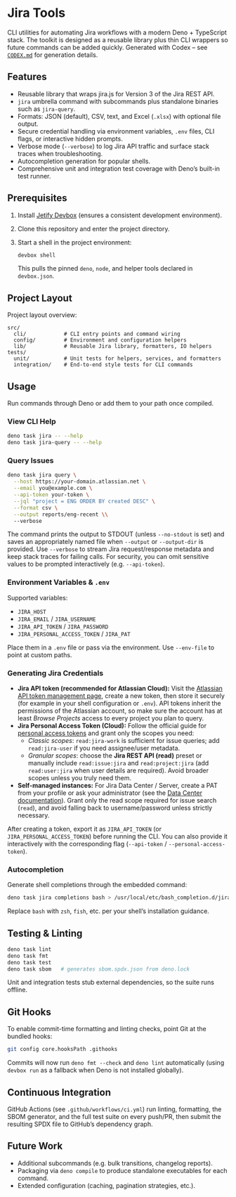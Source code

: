 # Jira Tools

CLI utilities for automating Jira workflows with a modern Deno + TypeScript stack. The
toolkit is designed as a reusable library plus thin CLI wrappers so future commands can
be added quickly. Generated with Codex – see [`CODEX.md`](CODEX.md) for generation
details.

## Features

- Reusable library that wraps jira.js for Version 3 of the Jira REST API.
- `jira` umbrella command with subcommands plus standalone binaries such as `jira-query`.
- Formats: JSON (default), CSV, text, and Excel (`.xlsx`) with optional file output.
- Secure credential handling via environment variables, `.env` files, CLI flags, or
  interactive hidden prompts.
- Verbose mode (`--verbose`) to log Jira API traffic and surface stack traces when
  troubleshooting.
- Autocompletion generation for popular shells.
- Comprehensive unit and integration test coverage with Deno’s built-in test runner.

## Prerequisites

1. Install [Jetify Devbox](https://www.jetify.com/devbox/docs/install) (ensures a consistent development environment).
2. Clone this repository and enter the project directory.
3. Start a shell in the project environment:

   ```bash
   devbox shell
   ```

   This pulls the pinned `deno`, `node`, and helper tools declared in `devbox.json`.

## Project Layout

Project layout overview:

```text
src/
  cli/            # CLI entry points and command wiring
  config/         # Environment and configuration helpers
  lib/            # Reusable Jira library, formatters, IO helpers
tests/
  unit/           # Unit tests for helpers, services, and formatters
  integration/    # End-to-end style tests for CLI commands
```

## Usage

Run commands through Deno or add them to your path once compiled.

### View CLI Help

```bash
deno task jira -- --help
deno task jira-query -- --help
```

### Query Issues

```bash
deno task jira query \
  --host https://your-domain.atlassian.net \
  --email you@example.com \
  --api-token your-token \
  --jql "project = ENG ORDER BY created DESC" \
  --format csv \
  --output reports/eng-recent \\
  --verbose
```

The command prints the output to STDOUT (unless `--no-stdout` is set) and saves an
appropriately named file when `--output` or `--output-dir` is provided. Use `--verbose`
to stream Jira request/response metadata and keep stack traces for failing calls. For
security, you can omit sensitive values to be prompted interactively (e.g.
`--api-token`).

### Environment Variables & `.env`

Supported variables:

- `JIRA_HOST`
- `JIRA_EMAIL` / `JIRA_USERNAME`
- `JIRA_API_TOKEN` / `JIRA_PASSWORD`
- `JIRA_PERSONAL_ACCESS_TOKEN` / `JIRA_PAT`

Place them in a `.env` file or pass via the environment. Use `--env-file` to point at custom paths.

### Generating Jira Credentials

- **Jira API token (recommended for Atlassian Cloud):** Visit the [Atlassian API token management page](https://support.atlassian.com/atlassian-account/docs/create-and-manage-api-tokens-for-your-atlassian-account/),
  create a new token, then store it securely (for example in your shell configuration or
  `.env`). API tokens inherit the permissions of the Atlassian account, so make sure the
  account has at least _Browse Projects_ access to every project you plan to query.
- **Jira Personal Access Token (Cloud):** Follow the official guide for
  [personal access tokens](https://support.atlassian.com/jira-software-cloud/docs/personal-access-tokens/)
  and grant only the scopes you need:
  - _Classic scopes_: `read:jira-work` is sufficient for issue queries; add `read:jira-user`
    if you need assignee/user metadata.
  - _Granular scopes_: choose the **Jira REST API (read)** preset or manually include
    `read:issue:jira` and `read:project:jira` (add `read:user:jira` when user details are
    required). Avoid broader scopes unless you truly need them.
- **Self-managed instances:** For Jira Data Center / Server, create a PAT from your profile
  or ask your administrator (see the
  [Data Center documentation](https://confluence.atlassian.com/enterprise/using-personal-access-tokens-1026032365.html)).
  Grant only the read scope required for issue search (`read`), and avoid falling back to
  username/password unless strictly necessary.

After creating a token, export it as `JIRA_API_TOKEN` (or `JIRA_PERSONAL_ACCESS_TOKEN`)
before running the CLI. You can also provide it interactively with the corresponding
flag (`--api-token` / `--personal-access-token`).

### Autocompletion

Generate shell completions through the embedded command:

```bash
deno task jira completions bash > /usr/local/etc/bash_completion.d/jira
```

Replace `bash` with `zsh`, `fish`, etc. per your shell’s installation guidance.

## Testing & Linting

```bash
deno task lint
deno task fmt
deno task test
deno task sbom   # generates sbom.spdx.json from deno.lock
```

Unit and integration tests stub external dependencies, so the suite runs offline.

## Git Hooks

To enable commit-time formatting and linting checks, point Git at the bundled hooks:

```bash
git config core.hooksPath .githooks
```

Commits will now run `deno fmt --check` and `deno lint` automatically (using
`devbox run` as a fallback when Deno is not installed globally).

## Continuous Integration

GitHub Actions (see `.github/workflows/ci.yml`) run linting, formatting, the SBOM
generator, and the full test suite on every push/PR, then submit the resulting SPDX
file to GitHub’s dependency graph.

## Future Work

- Additional subcommands (e.g. bulk transitions, changelog reports).
- Packaging via `deno compile` to produce standalone executables for each command.
- Extended configuration (caching, pagination strategies, etc.).

